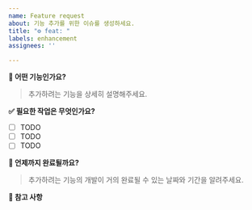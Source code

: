 ```yaml
---
name: Feature request
about: 기능 추가를 위한 이슈를 생성하세요.
title: "⚙️ feat: "
labels: enhancement
assignees: ''

---
```


**📄 어떤 기능인가요?**
> 추가하려는 기능을 상세히 설명해주세요.


**✅ 필요한 작업은 무엇인가요?**
- [ ] TODO
- [ ] TODO
- [ ] TODO

**🏁 언제까지 완료될까요?**
> 추가하려는 기능의 개발이 거의 완료될 수 있는 날짜와 기간을 알려주세요.


**🫡 참고 사항**

